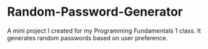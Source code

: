 # Random-Password-Generator
A mini project I created for my Programming Fundamentals 1 class. It generates random passwords based on user preference. 
